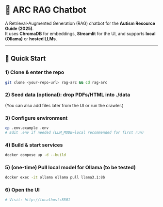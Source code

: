 # 🤖 ARC RAG Chatbot

A Retrieval-Augmented Generation (RAG) chatbot for the **Autism Resource Guide (2025)**.  
It uses **ChromaDB** for embeddings, **Streamlit** for the UI, and supports **local (Ollama)** or **hosted LLMs**.

---

## 🚀 Quick Start


### 1) Clone & enter the repo
```bash
git clone <your-repo-url> rag-arc && cd rag-arc
```
### 2) Seed data (optional): drop PDFs/HTML into ./data

(You can also add files later from the UI or run the crawler.)

### 3) Configure environment
```bash
cp .env.example .env
# Edit .env if needed (LLM_MODE=local recommended for first run)
```
### 4) Build & start services
```bash
docker compose up -d --build
```

### 5) (one-time) Pull local model for Ollama (to be tested)
```bash
docker exec -it ollama ollama pull llama3.1:8b
```

### 6) Open the UI
```bash
# Visit: http://localhost:8501
```